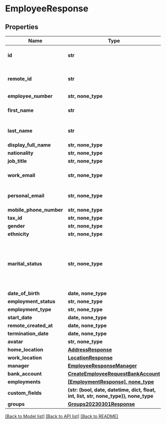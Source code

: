 # EmployeeResponse


## Properties
Name | Type | Description | Notes
------------ | ------------- | ------------- | -------------
**id** | **str** | The Affix-assigned id of the individual | [readonly] 
**remote_id** | **str** | the remote system-assigned id of the individual | [readonly] 
**employee_number** | **str, none_type** |  | 
**first_name** | **str** | the first name of the individual | 
**last_name** | **str** | the last name of the individual | 
**display_full_name** | **str, none_type** |  | 
**nationality** | **str, none_type** |  | 
**job_title** | **str, none_type** |  | 
**work_email** | **str, none_type** | the work email of the individual | 
**personal_email** | **str, none_type** | the personal email of the individual | 
**mobile_phone_number** | **str, none_type** | +1234567890 | 
**tax_id** | **str, none_type** |  | 
**gender** | **str, none_type** |  | 
**ethnicity** | **str, none_type** |  | 
**marital_status** | **str, none_type** | &#x60;other&#x60; option can include co-habitating, civil partnership, separated, divorced, widowed, etc  | 
**date_of_birth** | **date, none_type** |  | 
**employment_status** | **str, none_type** |  | 
**employment_type** | **str, none_type** |  | 
**start_date** | **date, none_type** |  | 
**remote_created_at** | **date, none_type** |  | [readonly] 
**termination_date** | **date, none_type** |  | 
**avatar** | **str, none_type** |  | 
**home_location** | [**AddressResponse**](AddressResponse.md) |  | 
**work_location** | [**LocationResponse**](LocationResponse.md) |  | 
**manager** | [**EmployeeResponseManager**](EmployeeResponseManager.md) |  | 
**bank_account** | [**CreateEmployeeRequestBankAccount**](CreateEmployeeRequestBankAccount.md) |  | 
**employments** | [**[EmploymentResponse], none_type**](EmploymentResponse.md) |  | 
**custom_fields** | **{str: (bool, date, datetime, dict, float, int, list, str, none_type)}, none_type** |  | 
**groups** | [**Groups20230301Response**](Groups20230301Response.md) |  | 

[[Back to Model list]](../README.md#documentation-for-models) [[Back to API list]](../README.md#documentation-for-api-endpoints) [[Back to README]](../README.md)


